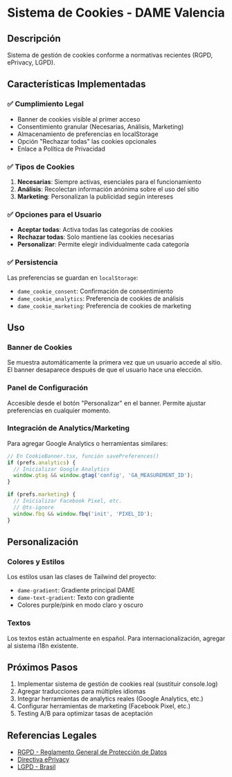 # Sistema de Cookies - DAME Valencia

## Descripción
Sistema de gestión de cookies conforme a normativas recientes (RGPD, ePrivacy, LGPD).

## Características Implementadas

### ✅ Cumplimiento Legal
- Banner de cookies visible al primer acceso
- Consentimiento granular (Necesarias, Análisis, Marketing)
- Almacenamiento de preferencias en localStorage
- Opción "Rechazar todas" las cookies opcionales
- Enlace a Política de Privacidad

### ✅ Tipos de Cookies
1. **Necesarias**: Siempre activas, esenciales para el funcionamiento
2. **Análisis**: Recolectan información anónima sobre el uso del sitio
3. **Marketing**: Personalizan la publicidad según intereses

### ✅ Opciones para el Usuario
- **Aceptar todas**: Activa todas las categorías de cookies
- **Rechazar todas**: Solo mantiene las cookies necesarias
- **Personalizar**: Permite elegir individualmente cada categoría

### ✅ Persistencia
Las preferencias se guardan en `localStorage`:
- `dame_cookie_consent`: Confirmación de consentimiento
- `dame_cookie_analytics`: Preferencia de cookies de análisis
- `dame_cookie_marketing`: Preferencia de cookies de marketing

## Uso

### Banner de Cookies
Se muestra automáticamente la primera vez que un usuario accede al sitio. 
El banner desaparece después de que el usuario hace una elección.

### Panel de Configuración
Accesible desde el botón "Personalizar" en el banner. 
Permite ajustar preferencias en cualquier momento.

### Integración de Analytics/Marketing

Para agregar Google Analytics o herramientas similares:

```typescript
// En CookieBanner.tsx, función savePreferences()
if (prefs.analytics) {
  // Inicializar Google Analytics
  window.gtag && window.gtag('config', 'GA_MEASUREMENT_ID');
}

if (prefs.marketing) {
  // Inicializar Facebook Pixel, etc.
  // @ts-ignore
  window.fbq && window.fbq('init', 'PIXEL_ID');
}
```

## Personalización

### Colores y Estilos
Los estilos usan las clases de Tailwind del proyecto:
- `dame-gradient`: Gradiente principal DAME
- `dame-text-gradient`: Texto con gradiente
- Colores purple/pink en modo claro y oscuro

### Textos
Los textos están actualmente en español. Para internacionalización, 
agregar al sistema i18n existente.

## Próximos Pasos

1. Implementar sistema de gestión de cookies real (sustituir console.log)
2. Agregar traducciones para múltiples idiomas
3. Integrar herramientas de analytics reales (Google Analytics, etc.)
4. Configurar herramientas de marketing (Facebook Pixel, etc.)
5. Testing A/B para optimizar tasas de aceptación

## Referencias Legales

- [RGPD - Reglamento General de Protección de Datos](https://eur-lex.europa.eu/legal-content/ES/TXT/?uri=celex:32016R0679)
- [Directiva ePrivacy](https://eur-lex.europa.eu/legal-content/ES/TXT/?uri=CELEX:32002L0058)
- [LGPD - Brasil](https://www.gov.br/cidadania/pt-br/acesso-a-informacao/lgpd)




